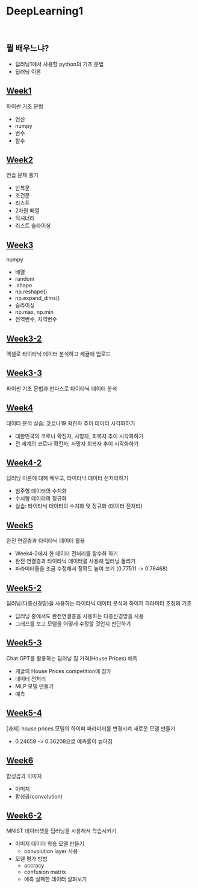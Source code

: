 # DeepLearning1

<br>

## 뭘 배우느냐?
- 딥러닝1에서 사용할 python의 기초 문법
- 딥러닝 이론

## [Week1](https://github.com/kimayeon-hub/DeepLearning1/blob/main/Week1.ipynb)
파이썬 기초 문법
- 연산
- numpy
- 변수
- 함수

## [Week2](https://github.com/kimayeon-hub/DeepLearning1/blob/main/Week2.ipynb)
연습 문제 풀기
- 반복문
- 조건문
- 리스트
- 2차원 배열
- 딕셔너리
- 리스트 슬라이싱

## [Week3](https://github.com/kimayeon-hub/DeepLearning1/blob/main/Week3.ipynb)
numpy
- 배열
- random
- .shape
- np.reshape()
- np.expand_dims()
- 슬라이싱
- np.max, np.min
- 전역변수, 지역변수

## [Week3-2](https://github.com/kimayeon-hub/DeepLearning1/blob/main/Week3_2.ipynb)
엑셀로 타이타닉 데이터 분석하고 케글에 업로드

## [Week3-3](https://github.com/kimayeon-hub/DeepLearning1/blob/main/Week3_3.ipynb)
파이썬 기초 문법과 판다스로 타이타닉 데이터 분석

## [Week4](https://github.com/kimayeon-hub/DeepLearning1/blob/main/Week4.ipynb)
데이터 분석 실습: 코로나19 확진자 추이 데이터 시각화하기
- 대한민국의 코로나 확진자, 사망자, 회복자 추이 시각화하기
- 전 세계의 코로나 확진자, 사망자 회복자 추이 시각화하기

## [Week4-2](https://github.com/kimayeon-hub/DeepLearning1/blob/main/Week4_2.ipynb)
딥러닝 이론에 대해 배우고, 타이타닉 데이터 전처리하기
- 범주형 데이터의 수치화
- 수치형 데이터의 정규화
- 실습: 타이타닉 데이터의 수치화 및 정규화 (데이터 전처리)

## [Week5](https://github.com/kimayeon-hub/DeepLearning1/blob/main/Week5.ipynb)
완전 연결층과 타이타닉 데이터 활용
- Week4-2에서 한 데이터 전처리를 함수화 하기
- 완전 연결층과 타이타닉 데이터를 사용해 딥러닝 돌리기
- 파라미터들을 조금 수정해서 정확도 높여 보기 (0.77511 -> 0.78468)

## [Week5-2](https://github.com/kimayeon-hub/DeepLearning1/blob/main/Week5_2.ipynb)
딥러닝(다층신경망)을 사용하는 타이타닉 데이터 분석과 하이퍼 파라미터 조정의 기초
- 딥러닝 중에서도 완전연결층을 사용하는 다층신경망을 사용
- 그래프를 보고 모델을 어떻게 수정할 것인지 판단하기

## [Week5-3](https://github.com/kimayeon-hub/DeepLearning1/blob/main/Week5_3.ipynb)
Chat GPT를 활용하는 딥러닝 집 가격(House Prices) 예측
- 케글의 House Prices competition에 참가
- 데이터 전처리
- MLP 모델 만들기
- 예측

## [Week5-4](https://github.com/kimayeon-hub/DeepLearning1/blob/main/Week5_4.ipynb)
[과제] house prices 모델의 하이퍼 파라미터를 변경시켜 새로운 모델 만들기
-  0.24659 -> 0.36208으로 예측률이 높아짐

## [Week6](https://github.com/kimayeon-hub/DeepLearning1/blob/main/Week6.ipynb)
합성곱과 이미지
- 이미지
- 합성곱(convolution)

## [Week6-2](https://github.com/kimayeon-hub/DeepLearning1/blob/main/Week6_2.ipynb)
MNIST 데이터셋을 딥러닝을 사용해서 학습시키기
- 이미지 데이터 학습 모델 만들기
  - convolution layer 사용
- 모델 평가 방법
  - accracy
  - confusion matrix
  - 예측 실패한 데이터 살펴보기
